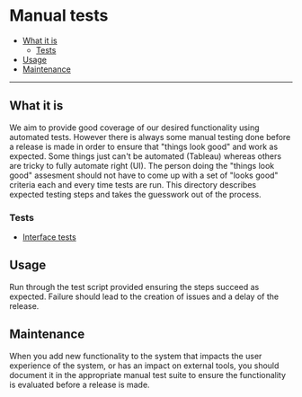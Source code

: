 # Manual tests

- [What it is](#what-it-is)
  - [Tests](#tests)
- [Usage](#usage)
- [Maintenance](#maintenance)

----------------------

## What it is

We aim to provide good coverage of our desired functionality using automated tests.
However there is always some manual testing done before a release is made in order to
ensure that "things look good" and work as expected. Some things just can't be automated
(Tableau) whereas others are tricky to fully automate right (UI).
The person doing the "things look good" assesment should not have to come up with a set of
"looks good" criteria each and every time tests are run.
This directory describes expected testing steps and takes the guesswork out of the process.

### Tests

- [Interface tests](interface_tests.md)

## Usage

Run through the test script provided ensuring the steps succeed as expected.
Failure should lead to the creation of issues and a delay of the release.

## Maintenance

When you add new functionality to the system that impacts the user experience of the system,
or has an impact on external tools, you should document it in the appropriate manual test suite
to ensure the functionality is evaluated before a release is made.
